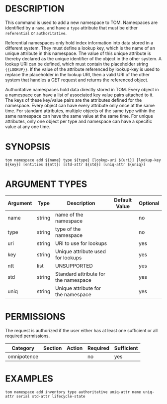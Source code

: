 # DESCRIPTION

This command is used to add a new namespace to TOM. Namespaces are
identified by a `name`, and have a `type` attribute that must be either
`referential` or `authoritative`.

Referential namespaces only hold index information into data stored in a
different system. They must define a lookup key, which is the name of an
unique attribute in this namespace. The value of this unique attribute is
thereby declared as the unique identifier of the object in the other
system. A lookup URI can be defined, which must contain the placeholder
string `{{LOOKUP}}`. If the value of the attribute referenced by
lookup-key is used to replace the placeholder in the lookup URI, then a
valid URI of the other system that handles a GET request and returns the
referenced object.

Authoritative namespaces hold data directly stored in TOM. Every object in a
namespace can have a list of associated key value pairs attached to it. The
keys of these key/value pairs are the attributes defined for the namespace.
Every object can have every attribute only once at the same time. For
standard attributes, multiple objects of the same type within the same
namespace can have the same value at the same time. For unique attributes, only
one object per type and namespace can have a specific value at any one time.

# SYNOPSIS

```
tom namespace add ${name} type ${type} [lookup-uri ${uri}] [lookup-key ${key}] [entities ${ntt}] [std-attr ${std}] [uniq-attr ${uniq}]
```

# ARGUMENT TYPES

Argument | Type | Description | Default Value | Optional
 ------- | ---- | ----------- | ------------- | --------
name | string | name of the namespace | | no
type | string | type of the namespace | | no
uri | string | URI to use for lookups | | yes
key | string | Unique attribute used for lookups | | yes
ntt | list | UNSUPPORTED | | yes
std | string | Standard attribute for the namespace | | yes
uniq | string | Unique attribute for the namespace | | yes

# PERMISSIONS

The request is authorized if the user either has at least one
sufficient or all required permissions.

Category | Section | Action | Required | Sufficient
 ------- | ------- | ------ | -------- | ----------
omnipotence | | | no | yes

# EXAMPLES

```
tom namespace add inventory type authoritative uniq-attr name uniq-attr serial std-attr lifecycle-state
```
